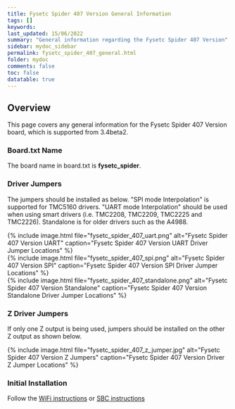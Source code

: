 ```yaml
---
title: Fysetc Spider 407 Version General Information
tags: []
keywords: 
last_updated: 15/06/2022
summary: "General information regarding the Fysetc Spider 407 Version"
sidebar: mydoc_sidebar
permalink: fysetc_spider_407_general.html
folder: mydoc
comments: false
toc: false
datatable: true
---
```


## Overview

This page covers any general information for the Fysetc Spider 407 Version board, which is supported from 3.4beta2.

### Board.txt Name

The board name in board.txt is **fysetc_spider**.

### Driver Jumpers

The jumpers should be installed as below. "SPI mode Interpolation" is supported for TMC5160 drivers. "UART mode Interpolation" should be used when using smart drivers (i.e. TMC2208, TMC2209, TMC2225 and TMC2226). Standalone is for older drivers such as the A4988.  

{% include image.html file="fysetc_spider_407_uart.png" alt="Fysetc Spider 407 Version UART" caption="Fysetc Spider 407 Version UART Driver Jumper Locations" %}  
{% include image.html file="fysetc_spider_407_spi.png" alt="Fysetc Spider 407 Version SPI" caption="Fysetc Spider 407 Version SPI Driver Jumper Locations" %}  
{% include image.html file="fysetc_spider_407_standalone.png" alt="Fysetc Spider 407 Version Standalone" caption="Fysetc Spider 407 Version Standalone Driver Jumper Locations" %}  

### Z Driver Jumpers

If only one Z output is being used, jumpers should be installed on the other Z output as shown below.

{% include image.html file="fysetc_spider_407_z_jumper.jpg" alt="Fysetc Spider 407 Version Z Jumpers" caption="Fysetc Spider 407 Version Driver Z Jumper Locations" %}

### Initial Installation

Follow the [WiFi instructions](skr_2.0_connected_wifi.html) or [SBC instructions]()
